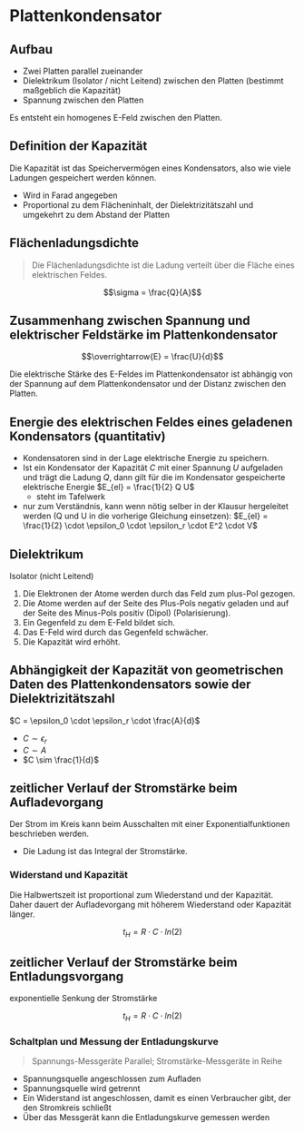 # Plattenkondensator

## Aufbau

- Zwei Platten parallel zueinander
- Dielektrikum (Isolator / nicht Leitend) zwischen den Platten (bestimmt maßgeblich die Kapazität)
- Spannung zwischen den Platten

Es entsteht ein homogenes E-Feld zwischen den Platten.

## Definition der Kapazität

Die Kapazität ist das Speichervermögen eines Kondensators, also wie viele Ladungen gespeichert werden können.

- Wird in Farad angegeben
- Proportional zu dem Flächeninhalt, der Dielektrizitätszahl und umgekehrt zu dem Abstand der Platten

## Flächenladungsdichte

> Die Flächenladungsdichte ist die Ladung verteilt über die Fläche eines elektrischen Feldes.

$$\sigma = \frac{Q}{A}$$

## Zusammenhang zwischen Spannung und elektrischer Feldstärke im Plattenkondensator

$$\overrightarrow{E} = \frac{U}{d}$$

Die elektrische Stärke des E-Feldes im Plattenkondensator ist abhängig von der Spannung auf dem Plattenkondensator und der Distanz zwischen den Platten.

## Energie des elektrischen Feldes eines geladenen Kondensators (quantitativ)

- Kondensatoren sind in der Lage elektrische Energie zu speichern.
- Ist ein Kondensator der Kapazität $C$ mit einer Spannung $U$ aufgeladen und trägt die Ladung $Q$, dann gilt für die im Kondensator gespeicherte elektrische Energie $E_{el} = \frac{1}{2} Q U$
  - steht im Tafelwerk
- nur zum Verständnis, kann wenn nötig selber in der Klausur hergeleitet werden (Q und U in die vorherige Gleichung einsetzen): $E_{el} = \frac{1}{2} \cdot \epsilon_0 \cdot \epsilon_r \cdot E^2 \cdot V$

## Dielektrikum

Isolator (nicht Leitend)

1. Die Elektronen der Atome werden durch das Feld zum plus-Pol gezogen.
2. Die Atome werden auf der Seite des Plus-Pols negativ geladen und auf der Seite des Minus-Pols positiv (Dipol) (Polarisierung).
3. Ein Gegenfeld zu dem E-Feld bildet sich.
4. Das E-Feld wird durch das Gegenfeld schwächer.
5. Die Kapazität wird erhöht.

## Abhängigkeit der Kapazität von geometrischen Daten des Plattenkondensators sowie der Dielektrizitätszahl

$C = \epsilon_0 \cdot \epsilon_r \cdot \frac{A}{d}$

- $C \sim \epsilon_r$
- $C \sim A$
- $C \sim \frac{1}{d}$

## zeitlicher Verlauf der Stromstärke beim Aufladevorgang

Der Strom im Kreis kann beim Ausschalten mit einer Exponentialfunktionen beschrieben werden.

- Die Ladung ist das Integral der Stromstärke.

### Widerstand und Kapazität

Die Halbwertszeit ist proportional zum Wiederstand und der Kapazität. Daher dauert der Aufladevorgang mit höherem Wiederstand oder Kapazität länger.

$$t_H = R \cdot C \cdot ln(2)$$

## zeitlicher Verlauf der Stromstärke beim Entladungsvorgang

exponentielle Senkung der Stromstärke

$$t_H = R \cdot C \cdot ln(2)$$

### Schaltplan und Messung der Entladungskurve

> Spannungs-Messgeräte Parallel; Stromstärke-Messgeräte in Reihe

- Spannungsquelle angeschlossen zum Aufladen
- Spannungsquelle wird getrennt
- Ein Widerstand ist angeschlossen, damit es einen Verbraucher gibt, der den Stromkreis schließt
- Über das Messgerät kann die Entladungskurve gemessen werden
